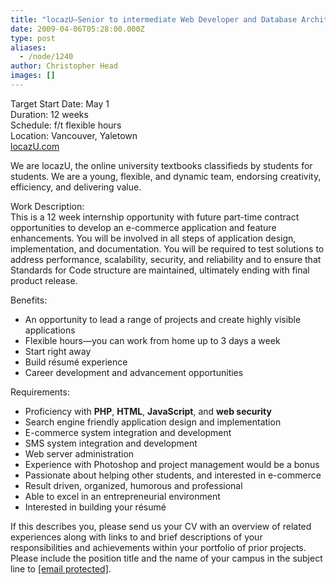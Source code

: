 ```yaml
---
title: "locazU—Senior to intermediate Web Developer and Database Architect"
date: 2009-04-06T05:28:00.000Z
type: post
aliases:
  - /node/1240
author: Christopher Head
images: []
---
```


<div class="field field-name-body field-type-text-with-summary field-label-hidden"><div class="field-items"><div class="field-item even"><p>Target Start Date: May 1<br>
Duration: 12 weeks<br>
Schedule: f/t flexible hours<br>
Location: Vancouver, Yaletown<br>
<a href="http://locazU.com/">locazU.com</a></p>
<p>We are locazU, the online university textbooks classifieds by students for students. We are a young, flexible, and dynamic team, endorsing creativity, efficiency, and delivering value.</p>
<p>Work Description:<br>
This is a 12 week internship opportunity with future part-time contract opportunities to develop an e-commerce application and feature enhancements. You will be involved in all steps of application design, implementation, and documentation. You will be required to test solutions to address performance, scalability, security, and reliability and to ensure that Standards for Code structure are maintained, ultimately ending with final product release.</p>
<p>Benefits:</p>
<ul>
<li>An opportunity to lead a range of projects and create highly visible applications</li>
<li>Flexible hours&#x2014;you can work from home up to 3 days a week</li>
<li>Start right away</li>
<li>Build r&#xE9;sum&#xE9; experience</li>
<li>Career development and advancement opportunities</li>
</ul>
<p>Requirements:</p>
<ul>
<li>Proficiency with <strong>PHP</strong>, <strong>HTML</strong>, <strong>JavaScript</strong>, and <strong>web security</strong></li>
<li>Search engine friendly application design and implementation</li>
<li>E-commerce system integration and development</li>
<li>SMS system integration and development</li>
<li>Web server administration</li>
<li>Experience with Photoshop and project management would be a bonus</li>
<li>Passionate about helping other students, and interested in e-commerce</li>
<li>Result driven, organized, humorous and professional</li>
<li>Able to excel in an entrepreneurial environment</li>
<li>Interested in building your r&#xE9;sum&#xE9;</li>
</ul>
<p>If this describes you, please send us your CV with an overview of related experiences along with links to and brief descriptions of your responsibilities and achievements within your portfolio of prior projects. Please include the position title and the name of your campus in the subject line to <a href="/cdn-cgi/l/email-protection#d6bcb9b4a596bab9b5b7aca3f8b5b9bb"><span class="__cf_email__" data-cfemail="076d686574476b6864667d722964686a">[email&#xA0;protected]</span></a>.</p>
</div></div></div>    <footer>
          </footer>
